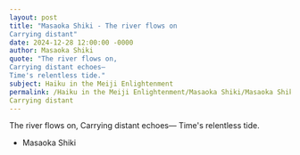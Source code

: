 ```yaml
---
layout: post
title: "Masaoka Shiki - The river flows on
Carrying distant"
date: 2024-12-28 12:00:00 -0000
author: Masaoka Shiki
quote: "The river flows on,
Carrying distant echoes—
Time's relentless tide."
subject: Haiku in the Meiji Enlightenment
permalink: /Haiku in the Meiji Enlightenment/Masaoka Shiki/Masaoka Shiki - The river flows on
Carrying distant
---
```


The river flows on,
Carrying distant echoes—
Time's relentless tide.

- Masaoka Shiki
